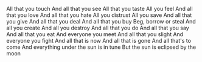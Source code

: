 All that you touch
And all that you see
All that you taste
All you feel
And all that you love
And all that you hate
All you distrust
All you save
And all that you give
And all that you deal
And all that you buy
Beg, borrow or steal
And all you create
And all you destroy
And all that you do 
And all that you say
And all that you eat
And everyone you meet
And all that you slight
And everyone you fight
And all that is now
And all that is gone
And all that's to come
And everything under the sun is in tune
But the sun is eclipsed by the moon
